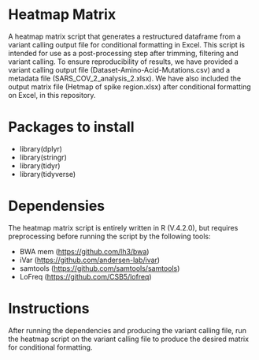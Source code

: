 # Heatmap Matrix
A heatmap matrix script that generates a restructured dataframe from a variant calling output file for conditional formatting in Excel. This script is intended for use as a post-processing step after trimming, filtering and variant calling. To ensure reproducibility of results, we have provided a variant calling output file (Dataset-Amino-Acid-Mutations.csv) and a metadata file (SARS_COV_2_analysis_2.xlsx). We have also included the output matrix file (Hetmap of spike region.xlsx) after conditional formatting on Excel, in this repository. 

# Packages to install
* library(dplyr)
* library(stringr)
* library(tidyr)
* library(tidyverse)

# Dependensies
The heatmap matrix script is entirely written in R (V.4.2.0), but requires preprocessing before running the script by the following tools:
* BWA mem (https://github.com/lh3/bwa)
* iVar (https://github.com/andersen-lab/ivar)
* samtools (https://github.com/samtools/samtools)
* LoFreq (https://github.com/CSB5/lofreq)

# Instructions
After running the dependencies and producing the variant calling file, run the heatmap script on the variant calling file to produce the desired matrix for conditional formatting.
